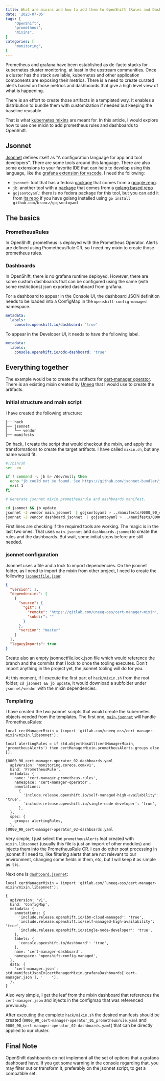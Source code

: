 ```yaml
---
title: What are mixins and how to add them to OpenShift (Rules and Dashboards)
date: '2023-07-05'
tags: [
    "OpenShift",
    "prometheus",
    "mixins",
]
categories: [
    "monitoring",
]
---
```


Prometheus and grafana have been established as de-facto stacks for kubernetes cluster monitoring, at least in the upstream communities. Once a cluster has the stack available, kubernetes and other application components are exposing their metrics. There is a need to create curated alerts based on those metrics and dashboards that give a high level view of what is happening.

There is an effort to create those artifacts in a templated way. It enables a distribution to bundle them with customization if needed but keeping the baseline reusable.

That is what [kubernetes mixins](https://monitoring.mixins.dev/kubernetes/) are meant for. In this article, I would explore how to use one mixin to add prometheus rules and dashboards to OpenShift.

## Jsonnet

[Jsonnet](https://jsonnet.org/) defines itself as "A configuration language for app and tool developers". There are some tools around this language. There are also some extensions to your favorite IDE that can help to develop using this language, like the [grafana extension for vscode](https://marketplace.visualstudio.com/items?itemName=Grafana.vscode-jsonnet). I need the following:

* `jsonnet`: tool that has a fedora [package](https://packages.fedoraproject.org/pkgs/jsonnet/jsonnet/index.html) that comes from a [google repo](https://github.com/google/jsonnet).
* `jb`: another tool with a [package](https://packages.fedoraproject.org/pkgs/golang-github-jsonnet-bundler/golang-github-jsonnet-bundler/) that comes from a [golang based repo](https://github.com/jsonnet-bundler/jsonnet-bundler)
* `gojsontoyaml`: there is no fedora package for this tool, but you can add it from [its repo](https://github.com/brancz/gojsontoyaml) if you have golang installed using `go install github.com/brancz/gojsontoyaml`


## The basics

### PrometheusRules

In OpenShift, prometheus is deployed with the Prometheus Operator. Alerts are defined using PrometheusRule CR, so I need my mixin to create those prometheus rules.

### Dashboards

In OpenShift, there is no grafana runtime deployed. However, there are some custom dashboards that can be configured using the same (with some restrictions) json exported dashboard from grafana.

For a dashboard to appear in the Console UI, the dashboard JSON definition needs to be loaded into a ConfigMap in the `openshift-config-managed` namespace.

```yaml
metadata:
  labels:
    console.openshift.io/dashboard: 'true'
```

To appear in the Developer UI, it needs to have the following label.

```yaml
metadata:
  labels:
    console.openshift.io/odc-dashboard: 'true'
```

## Everything together

The example would be to create the artifacts for [cert-manager operator](https://github.com/openshift/cert-manager-operator/). There is an existing mixin created by [Uneeq](https://www.digitalhumans.com/about) that I would use to create the artifacts.

### Initial structure and main script

I have created the following structure:

```
├── hack
├── jsonnet
│   └── vendor
├── manifests
```

On hack, I create the script that would checkout the mixin, and apply the transformations to create the target artifacts. I have called `mixin.sh`, but any name would fit.

```bash
#!/bin/sh
set -eu

if ! command -v jb &> /dev/null; then
  echo "jb could not be found. See https://github.com/jsonnet-bundler/jsonnet-bundler"
  exit 1
fi

# Generate jsonnet mixin prometheusrule and dashboards manifest.

cd jsonnet && jb update
jsonnet -J vendor main.jsonnet  | gojsontoyaml > ../manifests/0000_90_cert-manager-operator_01_prometheusrule.yaml
jsonnet -J vendor dashboard.jsonnet  | gojsontoyaml > ../manifests/0000_90_cert-manager-operator_02-dashboards.yaml
```

First lines are checking if the required tools are working. The magic is in the last two ones. That uses `main.jsonnet` and `dashboards.jsonnet`to create the rules and the dashboards. But wait, some initial steps before are still needed.

### jsonnet configuration

Jsonnet uses a file and a lock to import dependencies. On the jsonnet folder, as I need to import the mixin from other project, I need to create the following [`jsonnetfile.json`](code/jsonnetfile.json):

```json
{
  "version": 1,
  "dependencies": [
    {
      "source": {
        "git": {
          "remote": "https://gitlab.com/uneeq-oss/cert-manager-mixin",
          "subdir": ""
        }
      },
      "version": "master"
    }
  ],
  "legacyImports": true
}
```

Create also an empty jsonnectfile.lock.json file which would reference the branch and the commits that I lock to once the tooling executes. Don't import anything in the project yet, the jsonnet tooling will do for you.

At this moment, if I execute the first part of `hack/mixin.sh` from the root folder, `cd jsonnet && jb update`, it would download a subfolder under `jsonnet/vendor` with the mixin dependencies.

### Templating

I have created the two jsonnet scripts that would create the kubernetes objects needed from the templates. The first one, [`main.jsonnet`](code/main.jsonnet) will handle PrometheusRules:

```
local certManagerMixin = (import 'gitlab.com/uneeq-oss/cert-manager-mixin/mixin.libsonnet');

local alertingRules = if std.objectHasAll(certManagerMixin, 'prometheusAlerts') then certManagerMixin.prometheusAlerts.groups else [];

{0000_90_cert-manager-operator_02-dashboards.yaml
  apiVersion: 'monitoring.coreos.com/v1',
  kind: 'PrometheusRule',
  metadata: {
    name: 'cert-manager-prometheus-rules',
    namespace: 'cert-manager-operator',
    annotations:
      {
        'include.release.openshift.io/self-managed-high-availability': 'true',
        'include.release.openshift.io/single-node-developer': 'true',
      },
  },
  spec: {
    groups: alertingRules,
  },
}0000_90_cert-manager-operator_02-dashboards.yaml
```

Very simple, I just select the `prometheusAlerts` leaf created with `mixin.libsonnet` (usually this file is just an import of other modules) and injects them into the PrometheusRule CR. I can do other post processing in jsonnet if I need to, like filtering alerts that are not relevant to our environment, changing some fields in them, etc, but I will keep it as simple as it is.

Next one is [`dashboard.jsonnet`](code/dashboard.jsonnet):

```
local certManagerMixin = (import 'gitlab.com/´uneeq-oss/cert-manager-mixin/mixin.libsonnet');

{
  apiVersion: 'v1',
  kind: 'ConfigMap',
  metadata: {
    annotations: {
      'include.release.openshift.io/ibm-cloud-managed': 'true',
      'include.release.openshift.io/self-managed-high-availability': 'true',
      'include.release.openshift.io/single-node-developer': 'true',
    },
    labels: {
      'console.openshift.io/dashboard': 'true',
    },
    name: 'cert-manager-dashboard',
    namespace: 'openshift-config-managed',
  },
  data: {
    'cert-manager.json': std.manifestJsonEx(certManagerMixin.grafanaDashboards['cert-manager.json'], '    '),
  },
}
```

Also very simple, I get the leaf from the mixin dashboard that references the `cert-manager.json` and injects in the configmap that was referenced previously.

After executing the complete `hack/mixin.sh` the desired manifests should be created (`0000_90_cert-manager-operator_01_prometheusrule.yaml` and `0000_90_cert-manager-operator_02-dashboards.yaml`) that can be directly applied to our cluster.

## Final Note

OpenShift dashboards do not implement all the set of options that a grafana dashboard have. If you get some warning in the console regarding that, you may filter out or transform it, preferably on the jsonnet script, to get a compatible set.